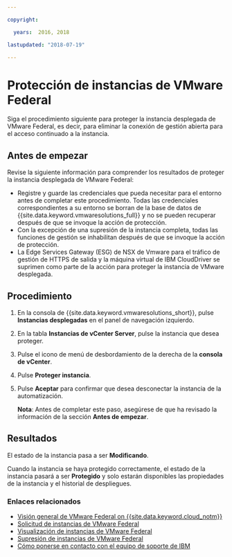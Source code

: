 ```yaml
---

copyright:

  years:  2016, 2018

lastupdated: "2018-07-19"

---
```


# Protección de instancias de VMware Federal

Siga el procedimiento siguiente para proteger la instancia desplegada de VMware Federal, es decir, para eliminar la conexión de gestión abierta para el acceso continuado a la instancia.

## Antes de empezar

Revise la siguiente información para comprender los resultados de proteger la instancia desplegada de VMware Federal:

* Registre y guarde las credenciales que pueda necesitar para el entorno antes de completar este procedimiento. Todas las credenciales correspondientes a su entorno se borran de la base de datos de {{site.data.keyword.vmwaresolutions_full}} y no se pueden recuperar después de que se invoque la acción de protección.
* Con la excepción de una supresión de la instancia completa, todas las funciones de gestión se inhabilitan después de que se invoque la acción de protección.
* La Edge Services Gateway (ESG) de NSX de Vmware para el tráfico de gestión de HTTPS de salida y la máquina virtual de IBM CloudDriver se suprimen como parte de la acción para proteger la instancia de VMware desplegada.

## Procedimiento

1. En la consola de {{site.data.keyword.vmwaresolutions_short}}, pulse **Instancias desplegadas** en el panel de navegación izquierdo.
2. En la tabla **Instancias de vCenter Server**, pulse la instancia que desea proteger.
3. Pulse el icono de menú de desbordamiento de la derecha de la **consola de vCenter**.
4. Pulse **Proteger instancia**.
5. Pulse **Aceptar** para confirmar que desea desconectar la instancia de la automatización.

   **Nota**: Antes de completar este paso, asegúrese de que ha revisado la información de la sección **Antes de empezar**.

## Resultados

El estado de la instancia pasa a ser **Modificando**.

Cuando la instancia se haya protegido correctamente, el estado de la instancia pasará a ser **Protegido** y solo estarán disponibles las propiedades de la instancia y el historial de despliegues.

### Enlaces relacionados

* [Visión general de VMware Federal on {{site.data.keyword.cloud_notm}}](vc_fed_overview.html)
* [Solicitud de instancias de VMware Federal](vc_fed_orderinginstance.html)
* [Visualización de instancias de VMware Federal](vc_fed_viewinginstance.html)
* [Supresión de instancias de VMware Federal](vc_fed_deletinginstance.html)
* [Cómo ponerse en contacto con el equipo de soporte de IBM](../vmonic/trbl_support.html)
